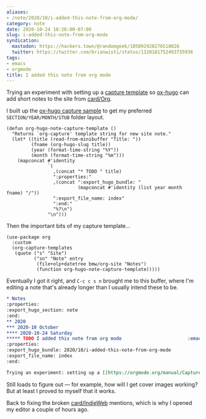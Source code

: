 ```yaml
---
aliases:
- /note/2020/10/i-added-this-note-from-org-mode/
category: note
date: 2020-10-24 18:26:00-07:00
slug: i-added-this-note-from-org-mode
syndication:
  mastodon: https://hackers.town/@randomgeek/105092928276510026
  twitter: https://twitter.com/brianwisti/status/1320181752493735936
tags:
- emacs
- orgmode
title: I added this note from org mode
---
```


Trying an experiment with setting up a [capture template](https://orgmode.org/manual/Capture-templates.html) so [ox-hugo](https://ox-hugo.scripter.co/) can add short notes to the site from [card/Org](../../../card/Org.md).

I built up the [ox-hugo capture sample](https://ox-hugo.scripter.co/doc/org-capture-setup/) to get my preferred `SECTION/YEAR/MONTH/STUB` folder layout.

````elisp
(defun org-hugo-note-capture-template ()
  "Returns `org-capture' template string for new site note."
  (let* ((title (read-from-minibuffer "Title: "))
         (fname (org-hugo-slug title))
         (year (format-time-string "%Y"))
         (month (format-time-string "%m")))
    (mapconcat #'identity
               `(
                 ,(concat "* TODO " title)
                 ":properties:"
                 ,(concat ":export_hugo_bundle: "
                          (mapconcat #'identity (list year month fname) "/"))
                 ":export_file_name: index"
                 ":end:"
                 "%?\n")
               "\n")))
````

Then the important bits of my capture template…

````elisp
(use-package org
  :custom
  (org-capture-templates
   (quote ("s" "Site")
          ("sn" "Note" entry
           (file+olp+datetree bmw/org-site "Notes")
           (function org-hugo-note-capture-template)))))
````

Eventually I got it right, and `C-c c s n` brought me to this buffer, where I'm editing a note that's already longer than I usually intend these to be.

````org
* Notes
:properties:
:export_hugo_section: note
:end:
** 2020
*** 2020-10 October
**** 2020-10-24 Saturday
***** TODO I added this note from org mode                        :emacs:
:properties:
:export_hugo_bundle: 2020/10/i-added-this-note-from-org-mode
:export_file_name: index
:end:

Trying an experiment: setting up a [[https://orgmode.org/manual/Capture-templates.html][capture template]] so [[https://ox-hugo.scripter.co/][ox-hugo]] can add short notes to the site.
````

Still loads to figure out — for example, how will I get cover images working? But at least I proved to myself that it works.

Back to fixing the broken [card/IndieWeb](../../../card/IndieWeb.md) mentions, which is why I opened my editor a couple of hours ago.
